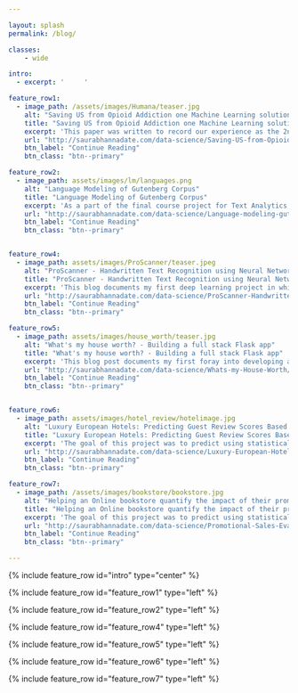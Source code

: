 ```yaml
---

layout: splash
permalink: /blog/

classes:
    - wide

intro: 
  - excerpt: '     '

feature_row1:
  - image_path: /assets/images/Humana/teaser.jpg
    alt: "Saving US from Opioid Addiction one Machine Learning solution at a time"
    title: "Saving US from Opioid Addiction one Machine Learning solution at a time"
    excerpt: 'This paper was written to record our experience as the 2nd place winners and recipients of a $15,000 reward in the 2019 Humana-Mays Healthcare Analytics Case Competition amongst 480 participating teams from across the US.'
    url: "http://saurabhannadate.com/data-science/Saving-US-from-Opioid-Addiction-one-Machine-Learning-solution-at-a-time/"
    btn_label: "Continue Reading"
    btn_class: "btn--primary"

feature_row2:
  - image_path: assets/images/lm/languages.png
    alt: "Language Modeling of Gutenberg Corpus"
    title: "Language Modeling of Gutenberg Corpus"
    excerpt: 'As a part of the final course project for Text Analytics, I decided to build language models using the freely available Gutenberg corpus. This blogs documents the experiments and findings of this project.'
    url: "http://saurabhannadate.com/data-science/Language-modeling-gutenberg-corpus/"
    btn_label: "Continue Reading"
    btn_class: "btn--primary"


feature_row4:
  - image_path: assets/images/ProScanner/teaser.jpeg
    alt: "ProScanner - Handwritten Text Recognition using Neural Networks"
    title: "ProScanner - Handwritten Text Recognition using Neural Networks"
    excerpt: 'This blog documents my first deep learning project in which we developed a neural network model using CNNs and LSTMs for Optical Character Recognition to convert handwritten text images into digital text.'
    url: "http://saurabhannadate.com/data-science/ProScanner-Handwritten-Text-Recognition/"
    btn_label: "Continue Reading"
    btn_class: "btn--primary"

feature_row5:
  - image_path: assets/images/house_worth/teaser.jpg
    alt: "What's my house worth? - Building a full stack Flask app"
    title: "What's my house worth? - Building a full stack Flask app"
    excerpt: 'This blog post documents my first foray into developing a full stack analytical pipeline to administer a machine learning solution including using AWS tools such as EC2, S3 and RDS for backend infrastructure and Flask for front end UI.'
    url: "http://saurabhannadate.com/data-science/Whats-my-House-Worth/"
    btn_label: "Continue Reading"
    btn_class: "btn--primary"


feature_row6:
  - image_path: assets/images/hotel_review/hotelimage.jpg
    alt: "Luxury European Hotels: Predicting Guest Review Scores Based on Hotel Reviews"
    title: "Luxury European Hotels: Predicting Guest Review Scores Based on Hotel Reviews"
    excerpt: 'The goal of this project was to predict using statistical modeling and machine learning the score, on a scale from 1 (lowest) to 10 (highest) that a reviewer will give after a stay at a luxury hotel in one of six European cities.'
    url: "http://saurabhannadate.com/data-science/Luxury-European-Hotels-Predicting-Guest-Review-Scores-Based-on-Hotel-Reviews/"
    btn_label: "Continue Reading"
    btn_class: "btn--primary"

feature_row7:
  - image_path: /assets/images/bookstore/bookstore.jpg
    alt: "Helping an Online bookstore quantify the impact of their promotion strategy"
    title: "Helping an Online bookstore quantify the impact of their promotion strategy"
    excerpt: 'The goal of this project was to predict using statistical modeling whether a given customer will respond to a promotional email sent out by an online bookstore, and how much they will spend on buying books if they do respond.'
    url: "http://saurabhannadate.com/data-science/Promotional-Sales-Evaluation-A-Predictive-Model/"
    btn_label: "Continue Reading"
    btn_class: "btn--primary"

---
```


{% include feature_row id="intro" type="center" %}

{% include feature_row id="feature_row1" type="left" %}

{% include feature_row id="feature_row2" type="left" %}

{% include feature_row id="feature_row4" type="left" %}

{% include feature_row id="feature_row5" type="left" %}

{% include feature_row id="feature_row6" type="left" %}

{% include feature_row id="feature_row7" type="left" %}